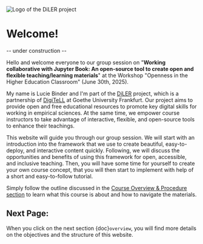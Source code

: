 ![Logo of the DiLER project](../static/logo.png)
# **Welcome!**

-- under construction --

Hello and welcome everyone to our group session on "**Working collaborative with Jupyter Book: An open-source tool to create open and flexible teaching/learning materials**" at the Workshop "Openness in the Higher Education Classroom" (June 30th, 2025).  

My name is Lucie Binder and I'm part of the [DiLER](https://diler-digitell.github.io/intro.html) project, which is a partnership of [DigiTeLL](https://www.uni-frankfurt.de/106198465/Digital_Teaching_and_Learning_Lab___DigiTeLL) at Goethe University Frankfurt. Our project aims to provide open and free educational resources to promote key digital skills for working in empirical sciences. At the same time, we empower course instructors to take advantage of interactive, flexible, and open-source tools to enhance their teachings.

This website will guide you through our group session. We will start with an introduction into the framework that we use to create beautiful, easy-to-deploy, and interactive content quickly. Following, we will discuss the opportunities and benefits of using this framework for open, accessible, and inclusive teaching. Then, you will have some time for yourself to create your own course concept, that you will then start to implement with help of a short and easy-to-follow tutorial. 

Simply follow the outline discussed in the [Course Overview & Procedure section](overview) to learn what this course is about and how to navigate the materials.




## Next Page:
When you click on the next section {doc}`overview`, you will find more details on the objectives and the structure of this website.
